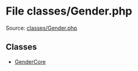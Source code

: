 File classes/Gender.php
=========
Source: [classes/Gender.php](https://github.com/PrestaShop/PrestaShop/blob/1.6.1.1/classes/Gender.php)


Classes
-------

* [GenderCore](class.GenderCore)

